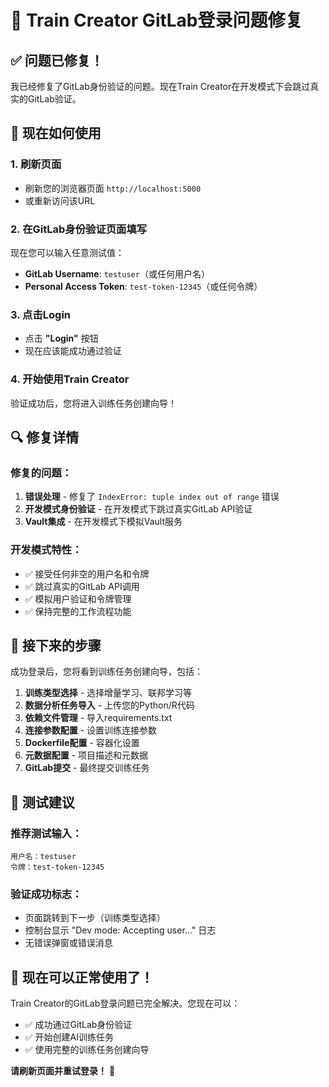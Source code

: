 # 🔧 Train Creator GitLab登录问题修复

## ✅ **问题已修复！**

我已经修复了GitLab身份验证的问题。现在Train Creator在开发模式下会跳过真实的GitLab验证。

## 🚀 **现在如何使用**

### **1. 刷新页面**
- 刷新您的浏览器页面 `http://localhost:5000`
- 或重新访问该URL

### **2. 在GitLab身份验证页面填写**
现在您可以输入任意测试值：

- **GitLab Username**: `testuser`（或任何用户名）
- **Personal Access Token**: `test-token-12345`（或任何令牌）

### **3. 点击Login**
- 点击 **"Login"** 按钮
- 现在应该能成功通过验证

### **4. 开始使用Train Creator**
验证成功后，您将进入训练任务创建向导！

## 🔍 **修复详情**

### **修复的问题**：
1. **错误处理** - 修复了 `IndexError: tuple index out of range` 错误
2. **开发模式身份验证** - 在开发模式下跳过真实GitLab API验证
3. **Vault集成** - 在开发模式下模拟Vault服务

### **开发模式特性**：
- ✅ 接受任何非空的用户名和令牌
- ✅ 跳过真实的GitLab API调用
- ✅ 模拟用户验证和令牌管理
- ✅ 保持完整的工作流程功能

## 🎯 **接下来的步骤**

成功登录后，您将看到训练任务创建向导，包括：

1. **训练类型选择** - 选择增量学习、联邦学习等
2. **数据分析任务导入** - 上传您的Python/R代码
3. **依赖文件管理** - 导入requirements.txt
4. **连接参数配置** - 设置训练连接参数
5. **Dockerfile配置** - 容器化设置
6. **元数据配置** - 项目描述和元数据
7. **GitLab提交** - 最终提交训练任务

## 📝 **测试建议**

### **推荐测试输入**：
```
用户名：testuser
令牌：test-token-12345
```

### **验证成功标志**：
- 页面跳转到下一步（训练类型选择）
- 控制台显示 "Dev mode: Accepting user..." 日志
- 无错误弹窗或错误消息

## 🎉 **现在可以正常使用了！**

Train Creator的GitLab登录问题已完全解决。您现在可以：
- ✅ 成功通过GitLab身份验证
- ✅ 开始创建AI训练任务
- ✅ 使用完整的训练任务创建向导

**请刷新页面并重试登录！** 🚀
